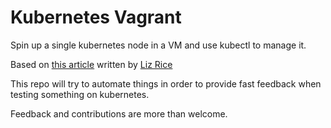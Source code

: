 # Kubernetes Vagrant

Spin up a single kubernetes node in a VM and use kubectl to manage it.

Based on [this article](https://medium.com/@lizrice/kubernetes-in-vagrant-with-kubeadm-21979ded6c63) written by [Liz Rice](https://github.com/lizrice)

This repo will try to automate things in order to provide fast feedback when testing something on kubernetes.

Feedback and contributions are more than welcome.